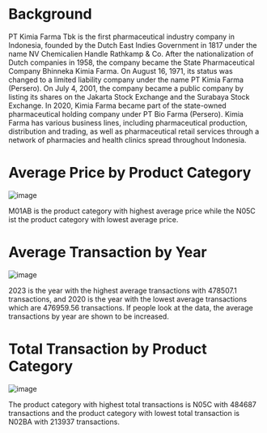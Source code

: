 # Background
PT Kimia Farma Tbk is the first pharmaceutical industry company in Indonesia, founded by the Dutch East Indies Government in 1817 under the name NV Chemicalien Handle Rathkamp & Co.
After the nationalization of Dutch companies in 1958, the company became the State Pharmaceutical Company Bhinneka Kimia Farma. On August 16, 1971, its status was changed to a limited liability company under the name PT Kimia Farma (Persero). On July 4, 2001, the company became a public company by listing its shares on the Jakarta Stock Exchange and the Surabaya Stock Exchange. In 2020, Kimia Farma became part of the state-owned pharmaceutical holding company under PT Bio Farma (Persero).
Kimia Farma has various business lines, including pharmaceutical production, distribution and trading, as well as pharmaceutical retail services through a network of pharmacies and health clinics spread throughout Indonesia.

# Average Price by Product Category
![image](https://github.com/user-attachments/assets/d698b145-72ea-4768-a08b-0ee1fd3e8f08)

M01AB is the product category with highest average price while the N05C ist the product category with lowest average price.

# Average Transaction by Year
![image](https://github.com/user-attachments/assets/b6920ce0-86c4-4889-bf1b-6629c9cfafde)

2023 is the year with the highest average transactions with 478507.1 transactions, and 2020 is the year with the lowest average transactions which are 476959.56 transactions.
If people look at the data, the average transactions by year are shown to be increased.

# Total Transaction by Product Category
![image](https://github.com/user-attachments/assets/2fe2025d-6629-4107-89a4-e152e15bdc8d)

The product category with highest total transactions is N05C with 484687 transactions and the product category with lowest total transaction is N02BA with 213937 transactions. 




